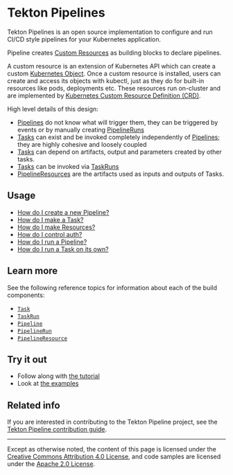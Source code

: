 # Tekton Pipelines

Tekton Pipelines is an open source implementation to configure and run CI/CD
style pipelines for your Kubernetes application.

Pipeline creates
[Custom Resources](https://kubernetes.io/docs/concepts/extend-kubernetes/api-extension/custom-resources/)
as building blocks to declare pipelines.

A custom resource is an extension of Kubernetes API which can create a custom
[Kubernetes Object](https://kubernetes.io/docs/concepts/overview/working-with-objects/kubernetes-objects/#understanding-kubernetes-objects).
Once a custom resource is installed, users can create and access its objects
with kubectl, just as they do for built-in resources like pods, deployments etc.
These resources run on-cluster and are implemented by
[Kubernetes Custom Resource Definition (CRD)](https://kubernetes.io/docs/concepts/extend-kubernetes/api-extension/custom-resources/#customresourcedefinitions).

High level details of this design:

- [Pipelines](pipelines.md) do not know what will trigger them, they can be
  triggered by events or by manually creating [PipelineRuns](pipelineruns.md)
- [Tasks](tasks.md) can exist and be invoked completely independently of
  [Pipelines](pipelines.md); they are highly cohesive and loosely coupled
- [Tasks](tasks.md) can depend on artifacts, output and parameters created by
  other tasks.
- [Tasks](tasks.md) can be invoked via [TaskRuns](taskruns.md)
- [PipelineResources](resources.md) are the artifacts used as inputs and outputs
  of Tasks.

## Usage

- [How do I create a new Pipeline?](pipelines.md)
- [How do I make a Task?](tasks.md)
- [How do I make Resources?](resources.md)
- [How do I control auth?](auth.md)
- [How do I run a Pipeline?](pipelineruns.md)
- [How do I run a Task on its own?](taskruns.md)

## Learn more

See the following reference topics for information about each of the build
components:

- [`Task`](tasks.md)
- [`TaskRun`](taskruns.md)
- [`Pipeline`](pipelines.md)
- [`PipelineRun`](pipelineruns.md)
- [`PipelineResource`](resources.md)

## Try it out

- Follow along with [the tutorial](tutorial.md)
- Look at
  [the examples](https://github.com/knative/build-pipeline/tree/master/examples)

## Related info

If you are interested in contributing to the Tekton Pipeline project, see the
[Tekton Pipeline contribution guide](https://github.com/knative/build-pipeline/blob/master/CONTRIBUTING.md).

---

Except as otherwise noted, the content of this page is licensed under the
[Creative Commons Attribution 4.0 License](https://creativecommons.org/licenses/by/4.0/),
and code samples are licensed under the
[Apache 2.0 License](https://www.apache.org/licenses/LICENSE-2.0).
